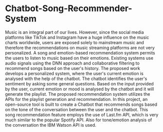 # Chatbot-Song-Recommender-System
Music is an integral part of our lives. However, since the social media platforms like TikTok and Instagram have a huge influence on the music charts worldwide, users 
are exposed solely to mainstream music and therefore the recommendations on music streaming platforms are not very personalized. 
A song and emotion-based recommendation system permits the users to listen to music based on their emotions.
Existing systems use audio signals using the DNN approach and collaborative filtering to recommend songs based on the user's history. 
The proposed work develops a personalized system, where the user's current emotion is analysed with the help of the chatbot. 
The chatbot identifies the user's sentiment by asking some general questions. Based on the input provided by the user, current emotion or mood is analysed
by the chatbot and it will generate the playlist. The proposed recommendation system utilizes the APIs for the playlist generation and recommendation. 
In this project, an open-source tool is built to create a Chatbot that recommends songs based on the tone of the conversation between the user and  the chatbot.
This song recommendation feature employs the use of Last.fm API, which is very much similar to the popular Spotify API. 
Also for tone/emotion analysis of the conversation the IBM Watson API is used.
